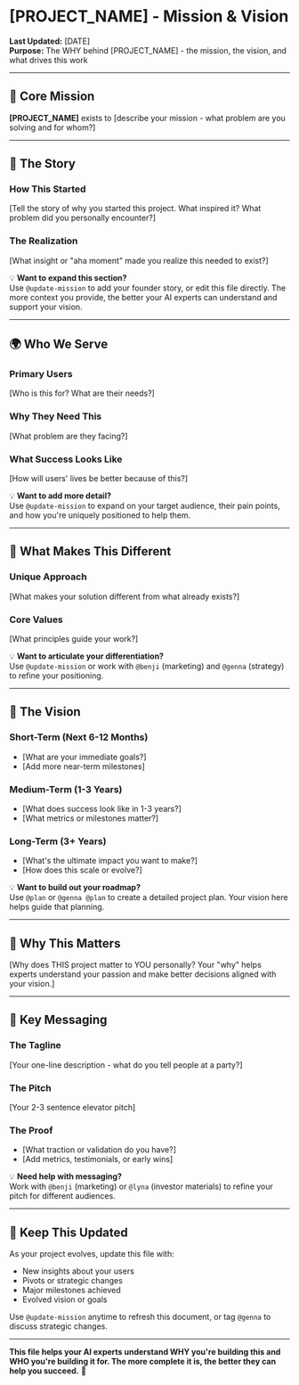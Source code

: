 # [PROJECT_NAME] - Mission & Vision

**Last Updated:** [DATE]  
**Purpose:** The WHY behind [PROJECT_NAME] - the mission, the vision, and what drives this work

---

## 🎯 Core Mission

**[PROJECT_NAME]** exists to [describe your mission - what problem are you solving and for whom?]

---

## 📖 The Story

### How This Started
[Tell the story of why you started this project. What inspired it? What problem did you personally encounter?]

### The Realization
[What insight or "aha moment" made you realize this needed to exist?]

💡 **Want to expand this section?**  
Use `@update-mission` to add your founder story, or edit this file directly. The more context you provide, the better your AI experts can understand and support your vision.

---

## 🌍 Who We Serve

### Primary Users
[Who is this for? What are their needs?]

### Why They Need This
[What problem are they facing?]

### What Success Looks Like
[How will users' lives be better because of this?]

💡 **Want to add more detail?**  
Use `@update-mission` to expand on your target audience, their pain points, and how you're uniquely positioned to help them.

---

## 🌟 What Makes This Different

### Unique Approach
[What makes your solution different from what already exists?]

### Core Values
[What principles guide your work?]

💡 **Want to articulate your differentiation?**  
Use `@update-mission` or work with `@benji` (marketing) and `@genna` (strategy) to refine your positioning.

---

## 🎯 The Vision

### Short-Term (Next 6-12 Months)
- [What are your immediate goals?]
- [Add more near-term milestones]

### Medium-Term (1-3 Years)
- [What does success look like in 1-3 years?]
- [What metrics or milestones matter?]

### Long-Term (3+ Years)
- [What's the ultimate impact you want to make?]
- [How does this scale or evolve?]

💡 **Want to build out your roadmap?**  
Use `@plan` or `@genna @plan` to create a detailed project plan. Your vision here helps guide that planning.

---

## 💚 Why This Matters

[Why does THIS project matter to YOU personally? Your "why" helps experts understand your passion and make better decisions aligned with your vision.]

---

## 🔑 Key Messaging

### The Tagline
[Your one-line description - what do you tell people at a party?]

### The Pitch
[Your 2-3 sentence elevator pitch]

### The Proof
- [What traction or validation do you have?]
- [Add metrics, testimonials, or early wins]

💡 **Need help with messaging?**  
Work with `@benji` (marketing) or `@lyna` (investor materials) to refine your pitch for different audiences.

---

## 🔄 Keep This Updated

As your project evolves, update this file with:
- New insights about your users
- Pivots or strategic changes
- Major milestones achieved
- Evolved vision or goals

Use `@update-mission` anytime to refresh this document, or tag `@genna` to discuss strategic changes.

---

**This file helps your AI experts understand WHY you're building this and WHO you're building it for. The more complete it is, the better they can help you succeed.** 💚
